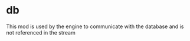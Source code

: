 # db

This mod is used by the engine to communicate with the database and is not referenced in the stream